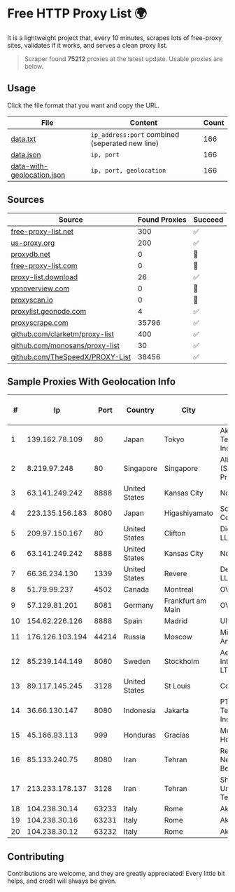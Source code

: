 
# Free HTTP Proxy List 🌍

It is a lightweight project that, every 10 minutes, scrapes lots of free-proxy sites, validates if it works, and serves a clean proxy list.


> Scraper found **75212** proxies at the latest update. Usable proxies are below.

## Usage

Click the file format that you want and copy the URL.


|File|Content|Count|
|----|-------|-----|
|[data.txt](https://raw.githubusercontent.com/themiralay/Proxy-List-World/master/data.txt)|`ip_address:port` combined (seperated new line)|166|
|[data.json](https://raw.githubusercontent.com/themiralay/Proxy-List-World/master/data.json)|`ip, port`|166|
|[data-with-geolocation.json](https://raw.githubusercontent.com/themiralay/Proxy-List-World/master/data-with-geolocation.json)|`ip, port, geolocation`|166|

## Sources

|Source|Found Proxies|Succeed|
|------|-------------|-------|
|[free-proxy-list.net](https://free-proxy-list.net)|300|✅|
|[us-proxy.org](https://www.us-proxy.org)|200|✅|
|[proxydb.net](http://proxydb.net)|0|🚫|
|[free-proxy-list.com](https://free-proxy-list.com/?page=&port=&type%5B%5D=http&type%5B%5D=https&up_time=0&search=Search)|0|🚫|
|[proxy-list.download](https://www.proxy-list.download/HTTP)|26|✅|
|[vpnoverview.com](https://vpnoverview.com/privacy/anonymous-browsing/free-proxy-servers)|0|🚫|
|[proxyscan.io](https://www.proxyscan.io)|0|🚫|
|[proxylist.geonode.com](https://proxylist.geonode.com/api/proxy-list?limit=300&page=1&sort_by=lastChecked&sort_type=desc&protocols=http,https)|4|✅|
|[proxyscrape.com](https://api.proxyscrape.com/v2/?request=displayproxies&protocol=http&timeout=10000&country=all&ssl=all&anonymity=all)|35796|✅|
|[github.com/clarketm/proxy-list](https://raw.githubusercontent.com/clarketm/proxy-list/master/proxy-list-raw.txt)|400|✅|
|[github.com/monosans/proxy-list](https://raw.githubusercontent.com/monosans/proxy-list/main/proxies/http.txt)|30|✅|
|[github.com/TheSpeedX/PROXY-List](https://raw.githubusercontent.com/TheSpeedX/PROXY-List/master/http.txt)|38456|✅|


## Sample Proxies With Geolocation Info

|#|Ip|Port|Country|City|Internet Service Provider|
|-|--|----|-------|----|-------------------------|
|1|139.162.78.109|80|Japan|Tokyo|Akamai Technologies, Inc.|
|2|8.219.97.248|80|Singapore|Singapore|Alibaba Cloud (Singapore) Private Limited|
|3|63.141.249.242|8888|United States|Kansas City|Nocix, LLC|
|4|223.135.156.183|8080|Japan|Higashiyamato|So-net Corporation|
|5|209.97.150.167|80|United States|Clifton|DigitalOcean, LLC|
|6|63.141.249.242|8888|United States|Kansas City|Nocix, LLC|
|7|66.36.234.130|1339|United States|Revere|DediOutlet, LLC|
|8|51.79.99.237|4502|Canada|Montreal|OVH SAS|
|9|57.129.81.201|8081|Germany|Frankfurt am Main|OVH SAS|
|10|154.62.226.126|8888|Spain|Madrid|Ultahost, Inc.|
|11|176.126.103.194|44214|Russia|Moscow|Miglovets Egor Andreevich|
|12|85.239.144.149|8080|Sweden|Stockholm|Aeza International LTD|
|13|89.117.145.245|3128|United States|St Louis|Contabo Inc.|
|14|36.66.130.147|8080|Indonesia|Jakarta|PT. Telekomunikasi Indonesia|
|15|45.166.93.113|999|Honduras|Gracias|Multicable De Honduras|
|16|85.133.240.75|8080|Iran|Tehran|Respina Networks & Beyond PJSC|
|17|213.233.178.137|3128|Iran|Tehran|Sharif University Of Technology|
|18|104.238.30.14|63233|Italy|Rome|AkhaliNet LLC|
|19|104.238.30.16|63231|Italy|Rome|AkhaliNet LLC|
|20|104.238.30.12|63232|Italy|Rome|AkhaliNet LLC|



## Contributing

Contributions are welcome, and they are greatly appreciated! Every
little bit helps, and credit will always be given.


